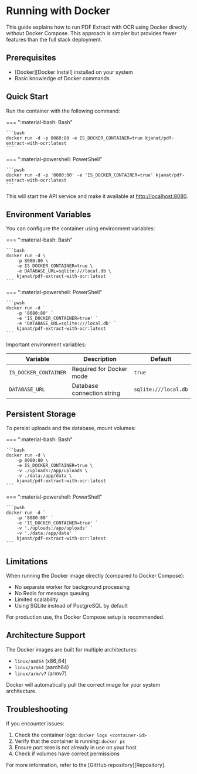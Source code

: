 # Running with Docker

This guide explains how to run PDF Extract with OCR using Docker directly without Docker Compose. This approach is simpler but provides fewer features than the full stack deployment.

## Prerequisites

- [Docker][Docker Install] installed on your system
- Basic knowledge of Docker commands

## Quick Start

Run the container with the following command:

=== ":material-bash: Bash"

    ```bash
    docker run -d -p 8080:80 -e IS_DOCKER_CONTAINER=true kjanat/pdf-extract-with-ocr:latest
    ```

=== ":material-powershell: PowerShell"

    ```pwsh
    docker run -d -p '8080:80' -e 'IS_DOCKER_CONTAINER=true' kjanat/pdf-extract-with-ocr:latest
    ```

This will start the API service and make it available at [http://localhost:8080](http://localhost:8080).

## Environment Variables

You can configure the container using environment variables:

=== ":material-bash: Bash"

    ```bash
    docker run -d \
        -p 8080:80 \
        -e IS_DOCKER_CONTAINER=true \
        -e DATABASE_URL=sqlite:///local.db \
        kjanat/pdf-extract-with-ocr:latest
    ```

=== ":material-powershell: PowerShell"

    ```pwsh
    docker run -d `
        -p '8080:80' `
        -e 'IS_DOCKER_CONTAINER=true' `
        -e 'DATABASE_URL=sqlite:///local.db' `
        kjanat/pdf-extract-with-ocr:latest
    ```

Important environment variables:

| Variable              | Description                | Default              |
| --------------------- | -------------------------- | -------------------- |
| `IS_DOCKER_CONTAINER` | Required for Docker mode   | `true`               |
| `DATABASE_URL`        | Database connection string | `sqlite:///local.db` |

## Persistent Storage

To persist uploads and the database, mount volumes:

=== ":material-bash: Bash"

    ```bash
    docker run -d \
        -p 8080:80 \
        -e IS_DOCKER_CONTAINER=true \
        -v ./uploads:/app/uploads \
        -v ./data:/app/data \
        kjanat/pdf-extract-with-ocr:latest
    ```

=== ":material-powershell: PowerShell"

    ```pwsh
    docker run -d `
        -p '8080:80' `
        -e 'IS_DOCKER_CONTAINER=true' `
        -v './uploads:/app/uploads' `
        -v './data:/app/data' `
        kjanat/pdf-extract-with-ocr:latest
    ```

## Limitations

When running the Docker image directly (compared to Docker Compose):

- No separate worker for background processing
- No Redis for message queuing
- Limited scalability
- Using SQLite instead of PostgreSQL by default

For production use, the Docker Compose setup is recommended.

## Architecture Support

The Docker images are built for multiple architectures:

- `linux/amd64` (x86_64)
- `linux/arm64` (aarch64)
- `linux/arm/v7` (armv7)

Docker will automatically pull the correct image for your system architecture.

## Troubleshooting

If you encounter issues:

1. Check the container logs: `docker logs <container-id>`
2. Verify that the container is running: `docker ps`
3. Ensure port `8080` is not already in use on your host
4. Check if volumes have correct permissions

For more information, refer to the [GitHub repository][Repository].
